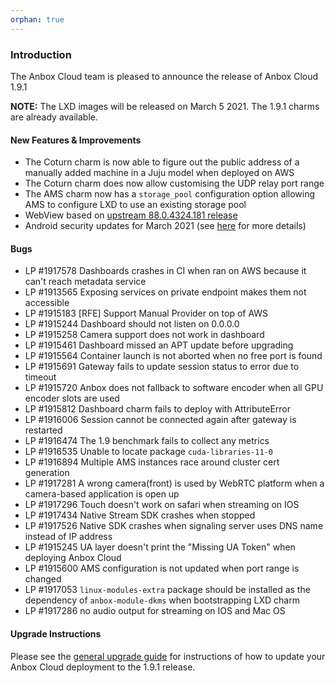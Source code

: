 ```yaml
---
orphan: true
---
```

### Introduction

The Anbox Cloud team is pleased to announce the release of Anbox Cloud 1.9.1

**NOTE:** The LXD images will be released on March 5 2021. The 1.9.1 charms are already available.

#### New Features & Improvements

* The Coturn charm is now able to figure out the public address of a manually added machine in a Juju model when deployed on AWS
* The Coturn charm does now allow customising the UDP relay port range
* The AMS charm now has a `storage_pool` configuration option allowing AMS to configure LXD to use an existing storage pool
* WebView based on [upstream 88.0.4324.181 release](https://chromereleases.googleblog.com/2021/02/chrome-for-android-update_16.html)
* Android security updates for March 2021 (see [here](https://source.android.com/security/bulletin/2021-03-01) for more details)

#### Bugs

* LP #1917578 Dashboards crashes in CI when ran on AWS because it can't reach metadata service
* LP #1913565 Exposing services on private endpoint makes them not accessible
* LP #1915183 [RFE] Support Manual Provider on top of AWS
* LP #1915244 Dashboard should not listen on 0.0.0.0
* LP #1915258 Camera support does not work in dashboard
* LP #1915461 Dashboard missed an APT update before upgrading
* LP #1915564 Container launch is not aborted when no free port is found
* LP #1915691 Gateway fails to update session status to error due to timeout
* LP #1915720 Anbox does not fallback to software encoder when all GPU encoder slots are used
* LP #1915812 Dashboard charm fails to deploy with AttributeError
* LP #1916006 Session cannot be connected again after gateway is restarted
* LP #1916474 The 1.9 benchmark fails to collect any metrics
* LP #1916535 Unable to locate package `cuda-libraries-11-0`
* LP #1916894 Multiple AMS instances race around cluster cert generation
* LP #1917281 A wrong camera(front) is used by WebRTC platform when a camera-based application is open up
* LP #1917296 Touch doesn't work on safari when streaming on IOS
* LP #1917434 Native Stream SDK crashes when stopped
* LP #1917526 Native SDK crashes when signaling server uses DNS name instead of IP address
* LP #1915245 UA layer doesn't print the "Missing UA Token" when deploying Anbox Cloud
* LP #1915600 AMS configuration is not updated when port range is changed
* LP #1917053 `linux-modules-extra` package should be installed as the dependency of `anbox-module-dkms` when bootstrapping LXD charm
* LP #1917286 no audio output for streaming on IOS and Mac OS

#### Upgrade Instructions

Please see the [general upgrade guide](https://anbox-cloud.io/docs/installation/upgrading-from-previous-versions) for instructions of how to update your Anbox Cloud deployment to the 1.9.1 release.